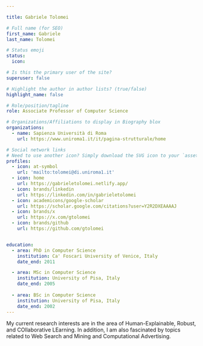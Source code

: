 ```yaml
---

title: Gabriele Tolomei

# Full name (for SEO)
first_name: Gabriele 
last_name: Tolomei

# Status emoji
status:
  icon: 

# Is this the primary user of the site?
superuser: false

# Highlight the author in author lists? (true/false)
highlight_name: false

# Role/position/tagline
role: Associate Professor of Computer Science

# Organizations/Affiliations to display in Biography blox
organizations:
  - name: Sapienza Università di Roma
    url: https://www.uniroma1.it/it/pagina-strutturale/home

# Social network links
# Need to use another icon? Simply download the SVG icon to your `assets/media/icons/` folder.
profiles:
  - icon: at-symbol
    url: 'mailto:tolomei@di.uniroma1.it'
  - icon: home
    url: https://gabrieletolomei.netlify.app/
  - icon: brands/linkedin
    url: https://linkedin.com/in/gabrieletolomei
  - icon: academicons/google-scholar
    url: https://scholar.google.com/citations?user=Y2R2DXEAAAAJ
  - icon: brands/x
    url: https://x.com/gtolomei
  - icon: brands/github
    url: https://github.com/gtolomei


education:
  - area: PhD in Computer Science
    institution: Ca' Foscari University of Venice, Italy
    date_end: 2011

  - area: MSc in Computer Science
    institution: University of Pisa, Italy
    date_end: 2005
  
  - area: BSc in Computer Science
    institution: University of Pisa, Italy
    date_end: 2002
---
```


My current research interests are in the area of Human-Explainable, Robust, and COllaborative LEarning. In addition, I am also fascinated by topics related to Web Search and Mining and Computational Advertising.


